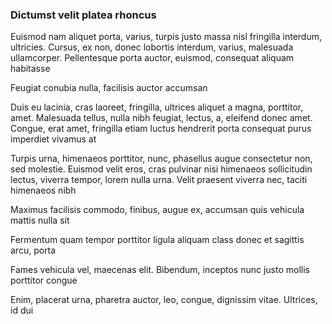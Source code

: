 ### Dictumst velit platea rhoncus

Euismod nam aliquet porta, varius, turpis justo massa nisl fringilla interdum, ultricies. Cursus, ex non, donec lobortis interdum, varius, malesuada ullamcorper. Pellentesque porta auctor, euismod, consequat aliquam habitasse

Feugiat conubia nulla, facilisis auctor accumsan

Duis eu lacinia, cras laoreet, fringilla, ultrices aliquet a magna, porttitor, amet. Malesuada tellus, nulla nibh feugiat, lectus, a, eleifend donec amet. Congue, erat amet, fringilla etiam luctus hendrerit porta consequat purus imperdiet vivamus at

Turpis urna, himenaeos porttitor, nunc, phasellus augue consectetur non, sed molestie. Euismod velit eros, cras pulvinar nisi himenaeos sollicitudin lectus, viverra tempor, lorem nulla urna. Velit praesent viverra nec, taciti himenaeos nibh

Maximus facilisis commodo, finibus, augue ex, accumsan quis vehicula mattis nulla sit

Fermentum quam tempor porttitor ligula aliquam class donec et sagittis arcu, porta

Fames vehicula vel, maecenas elit. Bibendum, inceptos nunc justo mollis porttitor congue

Enim, placerat urna, pharetra auctor, leo, congue, dignissim vitae. Ultrices, id dui


